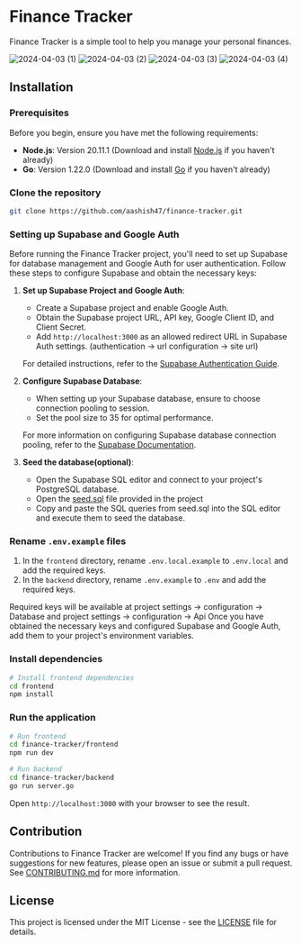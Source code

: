 # Finance Tracker

Finance Tracker is a simple tool to help you manage your personal finances.

   

![2024-04-03 (1)](https://github.com/aashish47/finance-tracker/assets/134308022/e782d394-2ee1-4bba-95e9-e41137817d7f)
![2024-04-03 (2)](https://github.com/aashish47/finance-tracker/assets/134308022/d91cd0ef-58e1-4bc9-91fd-de794af8e78d)
![2024-04-03 (3)](https://github.com/aashish47/finance-tracker/assets/134308022/bf7eb2a8-41fa-422a-b698-35bac04bd36d)
![2024-04-03 (4)](https://github.com/aashish47/finance-tracker/assets/134308022/701051de-11ed-4ce9-ad1c-e71a704744eb)




## Installation


### Prerequisites

Before you begin, ensure you have met the following requirements:

- **Node.js**: Version 20.11.1 (Download and install [Node.js](https://nodejs.org/) if you haven't already)
- **Go**: Version 1.22.0 (Download and install [Go](https://go.dev/) if you haven't already)

### Clone the repository

```bash
git clone https://github.com/aashish47/finance-tracker.git
```

### Setting up Supabase and Google Auth

Before running the Finance Tracker project, you'll need to set up Supabase for database management and Google Auth for user authentication. Follow these steps to configure Supabase and obtain the necessary keys:

1. **Set up Supabase Project and Google Auth**: 
   - Create a Supabase project and enable Google Auth.
   - Obtain the Supabase project URL, API key, Google Client ID, and Client Secret.
   - Add `http://localhost:3000` as an allowed redirect URL in Supabase Auth settings. (authentication -> url configuration -> site url)

   For detailed instructions, refer to the [Supabase Authentication Guide](https://supabase.com/docs/guides/auth/auth-deep-dive/auth-google-oauth).

2. **Configure Supabase Database**:
   - When setting up your Supabase database, ensure to choose connection pooling to session.
   - Set the pool size to 35 for optimal performance.

   For more information on configuring Supabase database connection pooling, refer to the [Supabase Documentation](https://supabase.com/docs).


3. **Seed the database(optional)**:
   - Open the Supabase SQL editor and connect to your project's PostgreSQL database.
   - Open the [seed.sql](seed.sql) file provided in the project
   - Copy and paste the SQL queries from seed.sql into the SQL editor and execute them to seed the database.

### Rename `.env.example` files

1. In the `frontend` directory, rename `.env.local.example` to `.env.local` and add the required keys.
2. In the `backend` directory, rename `.env.example` to `.env` and add the required keys.

Required keys will be available at project settings -> configuration -> Database and project settings -> configuration -> Api
Once you have obtained the necessary keys and configured Supabase and Google Auth, add them to your project's environment variables.

### Install dependencies

```bash
# Install frontend dependencies
cd frontend
npm install

```

### Run the application

```bash
# Run frontend
cd finance-tracker/frontend
npm run dev

# Run backend
cd finance-tracker/backend
go run server.go
```
Open `http://localhost:3000` with your browser to see the result.

## Contribution

Contributions to Finance Tracker are welcome! If you find any bugs or have suggestions for new features, please open an issue or submit a pull request. See [CONTRIBUTING.md](CONTRIBUTING.md) for more information.

## License

This project is licensed under the MIT License - see the [LICENSE](LICENSE) file for details.
